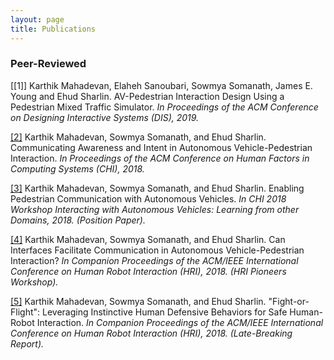 ```yaml
---
layout: page
title: Publications
---
```


### Peer-Reviewed
[[1]] Karthik Mahadevan, Elaheh Sanoubari, Sowmya Somanath, James E. Young and Ehud Sharlin. AV-Pedestrian Interaction Design Using a Pedestrian Mixed Traffic Simulator. _In Proceedings of the ACM Conference on Designing Interactive Systems (DIS), 2019._

[[2]](https://drive.google.com/file/d/1kHu27P6i4ICVxfAhdcj-c53FAUsyFIHQ/view?usp=sharing) Karthik Mahadevan, Sowmya Somanath, and Ehud Sharlin. Communicating Awareness and Intent in Autonomous Vehicle-Pedestrian Interaction. _In Proceedings of the ACM Conference on Human Factors in Computing Systems (CHI), 2018._

[[3]](https://drive.google.com/file/d/1yz_Ei0KA-BRhQC-RPo1XOvE9xAHZFsJr/view?usp=sharing) Karthik Mahadevan, Sowmya Somanath, and Ehud Sharlin. Enabling Pedestrian Communication with Autonomous Vehicles. _In CHI 2018 Workshop Interacting with Autonomous Vehicles: Learning from other Domains, 2018. (Position Paper)._

[[4]](https://drive.google.com/file/d/1-MLe2zwac5-UQhVT_ngllkNW307HPPl-/view?usp=sharing) Karthik Mahadevan, Sowmya Somanath, and Ehud Sharlin. Can Interfaces Facilitate Communication in Autonomous Vehicle-Pedestrian Interaction? _In Companion Proceedings of the ACM/IEEE International Conference on Human Robot Interaction (HRI), 2018. (HRI Pioneers Workshop)._

[[5]](https://drive.google.com/file/d/1GVUzF5KAUW_T3CXbv0FMQ_Ct4Z6veYqv/view?usp=sharing) Karthik Mahadevan, Sowmya Somanath, and Ehud Sharlin. "Fight-or-Flight": Leveraging Instinctive Human Defensive Behaviors for Safe Human-Robot Interaction. _In Companion Proceedings of the ACM/IEEE International Conference on Human Robot Interaction (HRI), 2018. (Late-Breaking Report)._
